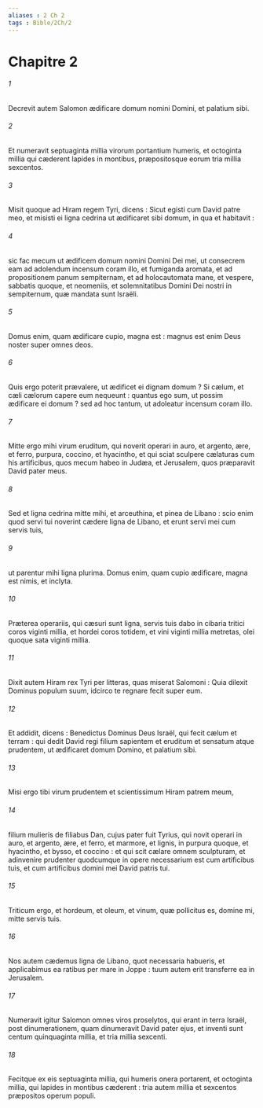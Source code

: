 ```yaml
---
aliases : 2 Ch 2
tags : Bible/2Ch/2
---
```


# Chapitre 2

###### 1
Decrevit autem Salomon ædificare domum nomini Domini, et palatium sibi.
###### 2
Et numeravit septuaginta millia virorum portantium humeris, et octoginta millia qui cæderent lapides in montibus, præpositosque eorum tria millia sexcentos.
###### 3
Misit quoque ad Hiram regem Tyri, dicens : Sicut egisti cum David patre meo, et misisti ei ligna cedrina ut ædificaret sibi domum, in qua et habitavit :
###### 4
sic fac mecum ut ædificem domum nomini Domini Dei mei, ut consecrem eam ad adolendum incensum coram illo, et fumiganda aromata, et ad propositionem panum sempiternam, et ad holocautomata mane, et vespere, sabbatis quoque, et neomeniis, et solemnitatibus Domini Dei nostri in sempiternum, quæ mandata sunt Israëli.
###### 5
Domus enim, quam ædificare cupio, magna est : magnus est enim Deus noster super omnes deos.
###### 6
Quis ergo poterit prævalere, ut ædificet ei dignam domum ? Si cælum, et cæli cælorum capere eum nequeunt : quantus ego sum, ut possim ædificare ei domum ? sed ad hoc tantum, ut adoleatur incensum coram illo.
###### 7
Mitte ergo mihi virum eruditum, qui noverit operari in auro, et argento, ære, et ferro, purpura, coccino, et hyacintho, et qui sciat sculpere cælaturas cum his artificibus, quos mecum habeo in Judæa, et Jerusalem, quos præparavit David pater meus.
###### 8
Sed et ligna cedrina mitte mihi, et arceuthina, et pinea de Libano : scio enim quod servi tui noverint cædere ligna de Libano, et erunt servi mei cum servis tuis,
###### 9
ut parentur mihi ligna plurima. Domus enim, quam cupio ædificare, magna est nimis, et inclyta.
###### 10
Præterea operariis, qui cæsuri sunt ligna, servis tuis dabo in cibaria tritici coros viginti millia, et hordei coros totidem, et vini viginti millia metretas, olei quoque sata viginti millia.
###### 11
Dixit autem Hiram rex Tyri per litteras, quas miserat Salomoni : Quia dilexit Dominus populum suum, idcirco te regnare fecit super eum.
###### 12
Et addidit, dicens : Benedictus Dominus Deus Israël, qui fecit cælum et terram : qui dedit David regi filium sapientem et eruditum et sensatum atque prudentem, ut ædificaret domum Domino, et palatium sibi.
###### 13
Misi ergo tibi virum prudentem et scientissimum Hiram patrem meum,
###### 14
filium mulieris de filiabus Dan, cujus pater fuit Tyrius, qui novit operari in auro, et argento, ære, et ferro, et marmore, et lignis, in purpura quoque, et hyacintho, et bysso, et coccino : et qui scit cælare omnem sculpturam, et adinvenire prudenter quodcumque in opere necessarium est cum artificibus tuis, et cum artificibus domini mei David patris tui.
###### 15
Triticum ergo, et hordeum, et oleum, et vinum, quæ pollicitus es, domine mi, mitte servis tuis.
###### 16
Nos autem cædemus ligna de Libano, quot necessaria habueris, et applicabimus ea ratibus per mare in Joppe : tuum autem erit transferre ea in Jerusalem.
###### 17
Numeravit igitur Salomon omnes viros proselytos, qui erant in terra Israël, post dinumerationem, quam dinumeravit David pater ejus, et inventi sunt centum quinquaginta millia, et tria millia sexcenti.
###### 18
Fecitque ex eis septuaginta millia, qui humeris onera portarent, et octoginta millia, qui lapides in montibus cæderent : tria autem millia et sexcentos præpositos operum populi.
